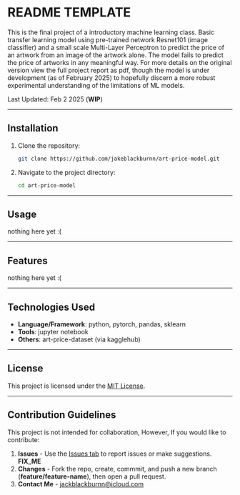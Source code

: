 # README TEMPLATE

This is the final project of a introductory machine learning class. Basic transfer learning model using pre-trained network Resnet101 (image classifier) and a small scale Multi-Layer Perceptron to predict the price of an artwork from an image of the artwork alone. The model fails to predict the price of artworks in any meaningful way. For more details on the original version view the full project report as pdf, though the model is under development (as of February 2025) to hopefully discern a more robust experimental understanding of the limitations of ML models. 

Last Updated: Feb 2 2025 (**WIP**)

***

## Installation

1. Clone the repository:
   ```bash
   git clone https://github.com/jakeblackburnn/art-price-model.git
   ```
2. Navigate to the project directory:
   ```bash
   cd art-price-model
   ```

---

## Usage


nothing here yet :(

---

## Features

nothing here yet :(

---

## Technologies Used

- **Language/Framework**: python, pytorch, pandas, sklearn
- **Tools**: jupyter notebook
- **Others**: art-price-dataset (via kagglehub)

---

## License

This project is licensed under the [MIT License](LICENSE).

---

## Contribution Guidelines

This project is not intended for collaboration, However, If you would like to contribute:

1. **Issues** - Use the [Issues tab](https://github.com/jakeblackburnn/art-price-model/issues) to report issues or make suggestions. **FIX_ME**
2. **Changes** - Fork the repo, create, commmit, and push a new branch (**feature/feature-name**), then open a pull request. 
3. **Contact Me** - jackblackburnn@icloud.com


